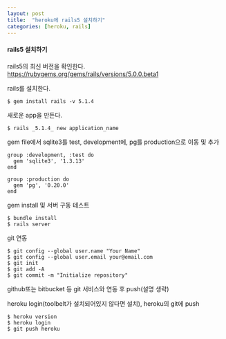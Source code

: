 ```yaml
---
layout: post
title:  "heroku에 rails5 설치하기"
categories: [heroku, rails]
---
```


#### rails5 설치하기
rails5의 최신 버전을 확인한다.<br>
<https://rubygems.org/gems/rails/versions/5.0.0.beta1>

rails를 설치한다.<br>
~~~
$ gem install rails -v 5.1.4
~~~
새로운 app을 만든다.
~~~
$ rails _5.1.4_ new application_name
~~~

gem file에서 sqlite3를 test, development에, pg를 production으로 이동 및 추가
~~~
group :development, :test do
  gem 'sqlite3', '1.3.13'
end

group :production do
  gem 'pg', '0.20.0'
end
~~~

gem install 및 서버 구동 테스트
~~~
$ bundle install
$ rails server
~~~

git 연동
~~~
$ git config --global user.name "Your Name"
$ git config --global user.email your@email.com
$ git init
$ git add -A
$ git commit -m "Initialize repository"
~~~

github또는 bitbucket 등 git 서비스와 연동 후 push(설명 생략)

heroku login(toolbelt가 설치되어있지 않다면 설치), heroku의 git에 push
~~~
$ heroku version
$ heroku login
$ git push heroku
~~~
